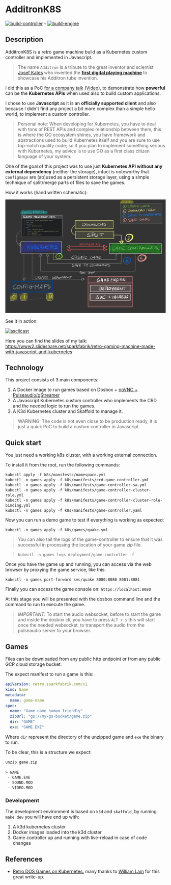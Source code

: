 # AdditronK8S

[![build-controller](https://github.com/paolomainardi/additronk8s-retrogames-kubernetes-controller/actions/workflows/build-controller.yaml/badge.svg)](https://github.com/paolomainardi/additronk8s-retrogames-kubernetes-controller/actions/workflows/build-controller.yaml) - [![build-engine](https://github.com/paolomainardi/additronk8s-retrogames-kubernetes-controller/actions/workflows/build-engine.yml/badge.svg)](https://github.com/paolomainardi/additronk8s-retrogames-kubernetes-controller/actions/workflows/build-engine.yml)

## Description

AdditronK8S is a retro game machine build as a Kubernetes custom controller and
implemented in Javascript.

> The name `Additron` is a tribute to the great inventor and scientist [Josef Kates](https://en.wikipedia.org/wiki/Josef_Kates) who invented the [**first digital playing machine**](https://en.wikipedia.org/wiki/Bertie_the_Brain) to showcase his Additron tube invention.

I did this as a PoC [for a company talk](https://www2.slideshare.net/sparkfabrik/retro-gaming-machine-made-with-javascript-and-kubernetes) [(Video)](https://youtu.be/XlhSCWzgQ4k), to demonstrate how **powerful** can be the
**Kubernetes APIs** when used also to build custom applications.

I chose to use **Javascript** as it is an **officially supported client**
and also because I didn't find any project a bit more complex than a simple hello world, to implement a custom controller.

> Personal note: When developing for Kubernetes, you have to deal with tons of REST APIs and complex relationship between them, this is where the GO
ecosystem shines, you have framework and abstractions used to build Kubernetes
itself and you are sure to use top-notch quality code; so if you plan
to implement something serious with Kubernetes, my advice is to use GO as
a first class citizen language of your system.

One of the goal of this project was to use just **Kubernetes API without any external dependency** (neither the storage),
infact is noteworthy that `Configmaps` are (ab)used as a persistent storage layer, using a simple technique
of split/merge parts of files to save the games.

How it works (hand written schematic):

![AdditronK8S Scheme](./docs/images/scheme.jpg)

See it in action:

[![asciicast](https://asciinema.org/a/yuUCC0i5BizfRPYoSBcGAP4Sc.svg)](https://asciinema.org/a/yuUCC0i5BizfRPYoSBcGAP4Sc)

Here you can find the slides of my talk: https://www2.slideshare.net/sparkfabrik/retro-gaming-machine-made-with-javascript-and-kubernetes

## Technology

This project consists of 3 main components:

1. A Docker image to run games based on Dosbox + [noVNC + Pulseaudio/gStreamer](https://github.com/novnc/noVNC/issues/302)
2. A Javascript Kubernetes custom controller who implements the CRD and the needed logic to run the games.
3. A K3d Kubernetes cluster and Skaffold to manage it.

> WARNING: The code is not even close to be production ready, it is just a quick PoC to build a custom controller in Javascript.

## Quick start

You just need a working k8s cluster, with a working external connection.

To install it from the root, run the following commands:

```shell
kubectl apply -f k8s/manifests/namespace.yml
kubectl -n games apply -f k8s/manifests/crd-game-controller.yml
kubectl -n games apply -f k8s/manifests/game-controller-sa.yml
kubectl -n games apply -f k8s/manifests/game-controller-cluster-role.yml
kubectl -n games apply -f k8s/manifests/game-controller-cluster-role-binding.yml
kubectl -n games apply -f k8s/manifests/game-controller.yaml
```

Now you can run a demo game to test if everything is working as expected:

```shell
kubectl -n games apply -f k8s/games/quake.yml
```

> You can also tail the logs of the game-controller to ensure that it was successful
> in processing the location of your game zip file.

> ```shell
> kubectl -n games logs deployment/game-controller -f
> ```

Once you have the game up and running, you can access via the web browser by proxying
the game service, like this:

```
kubectl -n games port-forward svc/quake 8080:8080 8081:8081
```

Finally you can access the game console on: `https://localhost:8080`

At this stage you will be presented with the dosbox command line and
the command to run to execute the game.

> *IMPORTANT*: To start the audio websocket, before to start the game and inside the
> dosbox cli, you have to press `ALT + s` this will start once the needed websocket,
> to transport the audio from the pulseaudio server to your browser.

## Games

Files can be downloaded from any public http endpoint or from any public GCP cloud storage bucket.

The expect manifest to run a game is this:

```yaml
apiVersion: retro.sparkfabrik.com/v1
kind: Game
metadata:
  name: game-name
spec:
  name: "Game name human friendly"
  zipUrl: "gs://my-gs-bucket/game.zip"
  dir: "GAME"
  exe: "GAME.EXE"
```

Where `dir` represent the directory of the unzipped game and `exe` the binary to run.

To be clear, this is a structure we expect:

```
unzip game.zip

> GAME
 - GAME.EXE
 - SOUND.MOD
 - VIDEO.MOD
```

### Development

The development environment is based on `k3d` and `skaffold`,
by running `make dev` you will have end up with:

1. A k3d kubernetes cluster
2. Docker images loaded into the k3d cluster
3. Game controller up and running with live-reload in case of code changes

## References

* [Retro DOS Games on Kubernetes:](https://www.virtuallyghetto.com/2021/02/retro-dos-games-on-kubernetes.html) many thanks to [William Lam](https://twitter.com/lamw) for this great write-up.
